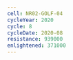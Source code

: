 ```yaml
---
cell: NR02-GOLF-04
cycleYear: 2020
cycle: 8
cycleDate: 2020-08
resistance: 939000
enlightened: 371000
---
```

